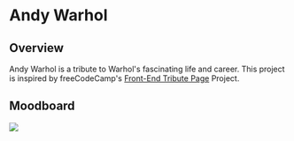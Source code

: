 # Andy Warhol

## Overview
Andy Warhol is a tribute to Warhol's fascinating life and career. This project is inspired by freeCodeCamp's [Front-End Tribute Page](https://www.freecodecamp.org/learn/responsive-web-design/responsive-web-design-projects/build-a-tribute-page) Project. 

## Moodboard

![](https://i.imgur.com/WDKvQp4.png)

